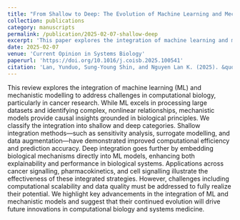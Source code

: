 ```yaml
---
title: "From Shallow to Deep: The Evolution of Machine Learning and Mechanistic Model Integration in Cancer Research"
collection: publications
category: manuscripts
permalink: /publication/2025-02-07-shallow-deep
excerpt: 'This paper explores the integration of machine learning and mechanistic models in cancer research, tracing their evolution from shallow to deep approaches.'
date: 2025-02-07
venue: 'Current Opinion in Systems Biology'
paperurl: 'https://doi.org/10.1016/j.coisb.2025.100541'
citation: 'Lan, Yunduo, Sung-Young Shin, and Nguyen Lan K. (2025). &quot;From Shallow to Deep: The Evolution of Machine Learning and Mechanistic Model Integration in Cancer Research.&quot; <i>Current Opinion in Systems Biology</i>.'
---
```


This review explores the integration of machine learning (ML) and mechanistic modelling to address challenges in computational biology, particularly in cancer research. While ML excels in processing large datasets and identifying complex, nonlinear relationships, mechanistic models provide causal insights grounded in biological principles. We classify the integration into shallow and deep categories. Shallow integration methods—such as sensitivity analysis, surrogate modelling, and data augmentation—have demonstrated improved computational efficiency and prediction accuracy. Deep integration goes further by embedding biological mechanisms directly into ML models, enhancing both explainability and performance in biological systems. Applications across cancer signalling, pharmacokinetics, and cell signalling illustrate the effectiveness of these integrated strategies. However, challenges including computational scalability and data quality must be addressed to fully realize their potential. We highlight key advancements in the integration of ML and mechanistic models and suggest that their continued evolution will drive future innovations in computational biology and systems medicine.